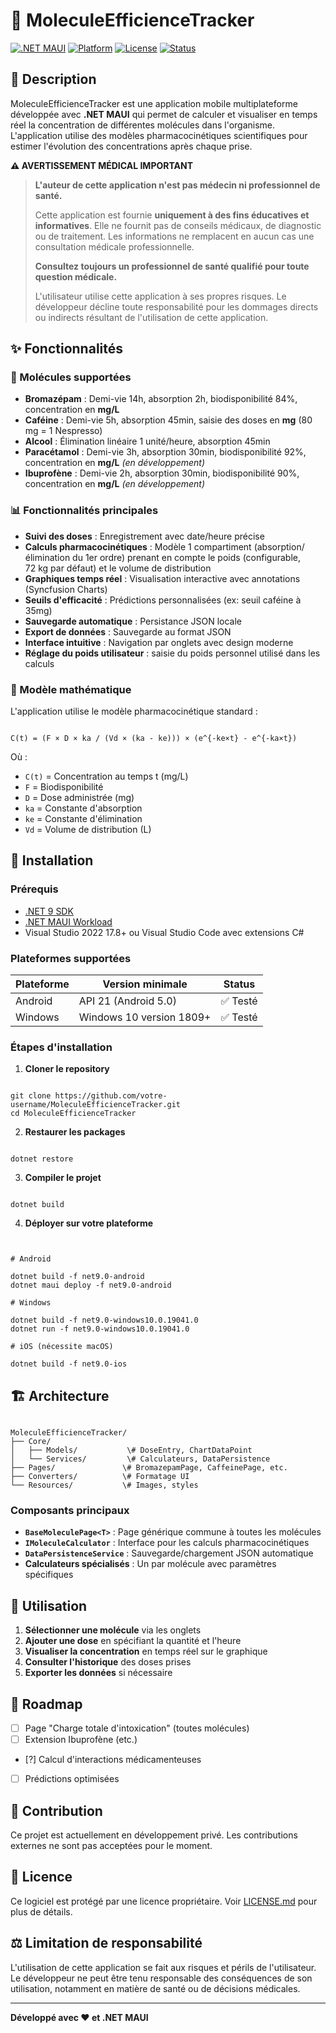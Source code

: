 # 🧬 MoleculeEfficienceTracker

[![.NET MAUI](https://img.shields.io/badge/.NET%20MAUI-9.0-blue)](https://dotnet.microsoft.com/apps/maui)
[![Platform](https://img.shields.io/badge/Platform-Windows%20%7C%20Android-blue)](https://dotnet.microsoft.com/apps/maui)
[![License](https://img.shields.io/badge/License-Proprietary-red)](LICENSE.md)
[![Status](https://img.shields.io/badge/Status-WIP-yellow)](https://github.com/votre-username/MoleculeEfficienceTracker)

## 📖 Description

MoleculeEfficienceTracker est une application mobile multiplateforme développée avec **.NET MAUI** qui permet de calculer et visualiser en temps réel la concentration de différentes molécules dans l'organisme. L'application utilise des modèles pharmacocinétiques scientifiques pour estimer l'évolution des concentrations après chaque prise.

**⚠️ AVERTISSEMENT MÉDICAL IMPORTANT**

> **L'auteur de cette application n'est pas médecin ni professionnel de santé.**
> 
> Cette application est fournie **uniquement à des fins éducatives et informatives**.
> Elle ne fournit pas de conseils médicaux, de diagnostic ou de traitement.
> Les informations ne remplacent en aucun cas une consultation médicale professionnelle.
> 
> **Consultez toujours un professionnel de santé qualifié pour toute question médicale.**
> 
> L'utilisateur utilise cette application à ses propres risques. Le développeur décline toute responsabilité pour les dommages directs ou indirects résultant de l'utilisation de cette application.

## ✨ Fonctionnalités

### 🧪 Molécules supportées
- **Bromazépam** : Demi-vie 14h, absorption 2h, biodisponibilité 84%, concentration en **mg/L**
- **Caféine** : Demi-vie 5h, absorption 45min, saisie des doses en **mg** (80 mg = 1 Nespresso)
- **Alcool** : Élimination linéaire 1 unité/heure, absorption 45min
- **Paracétamol** : Demi-vie 3h, absorption 30min, biodisponibilité 92%, concentration en **mg/L** *(en développement)*
- **Ibuprofène** : Demi-vie 2h, absorption 30min, biodisponibilité 90%, concentration en **mg/L** *(en développement)*

### 📊 Fonctionnalités principales
- **Suivi des doses** : Enregistrement avec date/heure précise
 - **Calculs pharmacocinétiques** : Modèle 1 compartiment (absorption/élimination du 1er ordre) prenant en compte le poids (configurable, 72 kg par défaut) et le volume de distribution
- **Graphiques temps réel** : Visualisation interactive avec annotations (Syncfusion Charts)
- **Seuils d'efficacité** : Prédictions personnalisées (ex: seuil caféine à 35mg)
- **Sauvegarde automatique** : Persistance JSON locale
- **Export de données** : Sauvegarde au format JSON
- **Interface intuitive** : Navigation par onglets avec design moderne
- **Réglage du poids utilisateur** : saisie du poids personnel utilisé dans les calculs

### 🔬 Modèle mathématique

L'application utilise le modèle pharmacocinétique standard :

```

C(t) = (F × D × ka / (Vd × (ka - ke))) × (e^{-ke×t} - e^{-ka×t})

```

Où :
- `C(t)` = Concentration au temps t (mg/L)
- `F` = Biodisponibilité
- `D` = Dose administrée (mg)
- `ka` = Constante d'absorption
- `ke` = Constante d'élimination
- `Vd` = Volume de distribution (L)

## 🚀 Installation

### Prérequis

- [.NET 9 SDK](https://dotnet.microsoft.com/download/dotnet/9.0)
- [.NET MAUI Workload](https://docs.microsoft.com/dotnet/maui/get-started/installation)
- Visual Studio 2022 17.8+ ou Visual Studio Code avec extensions C#

### Plateformes supportées

| Plateforme | Version minimale | Status |
|------------|------------------|--------|
| Android | API 21 (Android 5.0) | ✅ Testé |
| Windows | Windows 10 version 1809+ | ✅ Testé |


### Étapes d'installation

1. **Cloner le repository**
```

git clone https://github.com/votre-username/MoleculeEfficienceTracker.git
cd MoleculeEfficienceTracker

```

2. **Restaurer les packages**
```

dotnet restore

```

3. **Compiler le projet**
```

dotnet build

```

4. **Déployer sur votre plateforme**
```


# Android

dotnet build -f net9.0-android
dotnet maui deploy -f net9.0-android

# Windows

dotnet build -f net9.0-windows10.0.19041.0
dotnet run -f net9.0-windows10.0.19041.0

# iOS (nécessite macOS)

dotnet build -f net9.0-ios

```

## 🏗️ Architecture

```

MoleculeEfficienceTracker/
├── Core/
│   ├── Models/           \# DoseEntry, ChartDataPoint
│   └── Services/         \# Calculateurs, DataPersistence
├── Pages/               \# BromazepamPage, CaffeinePage, etc.
├── Converters/          \# Formatage UI
└── Resources/           \# Images, styles

```

### Composants principaux

- **`BaseMoleculePage<T>`** : Page générique commune à toutes les molécules
- **`IMoleculeCalculator`** : Interface pour les calculs pharmacocinétiques
- **`DataPersistenceService`** : Sauvegarde/chargement JSON automatique
- **Calculateurs spécialisés** : Un par molécule avec paramètres spécifiques

## 📱 Utilisation

1. **Sélectionner une molécule** via les onglets
2. **Ajouter une dose** en spécifiant la quantité et l'heure
3. **Visualiser la concentration** en temps réel sur le graphique
4. **Consulter l'historique** des doses prises
5. **Exporter les données** si nécessaire

## 🔮 Roadmap

- [ ] Page "Charge totale d'intoxication" (toutes molécules)
- [ ] Extension Ibuprofène (etc.)
- [?] Calcul d'interactions médicamenteuses
- [ ] Prédictions optimisées

## 🤝 Contribution

Ce projet est actuellement en développement privé. Les contributions externes ne sont pas acceptées pour le moment.

## 📄 Licence

Ce logiciel est protégé par une licence propriétaire. Voir [LICENSE.md](LICENSE.md) pour plus de détails.

## ⚖️ Limitation de responsabilité

L'utilisation de cette application se fait aux risques et périls de l'utilisateur. Le développeur ne peut être tenu responsable des conséquences de son utilisation, notamment en matière de santé ou de décisions médicales.

---

**Développé avec ❤️ et .NET MAUI**

